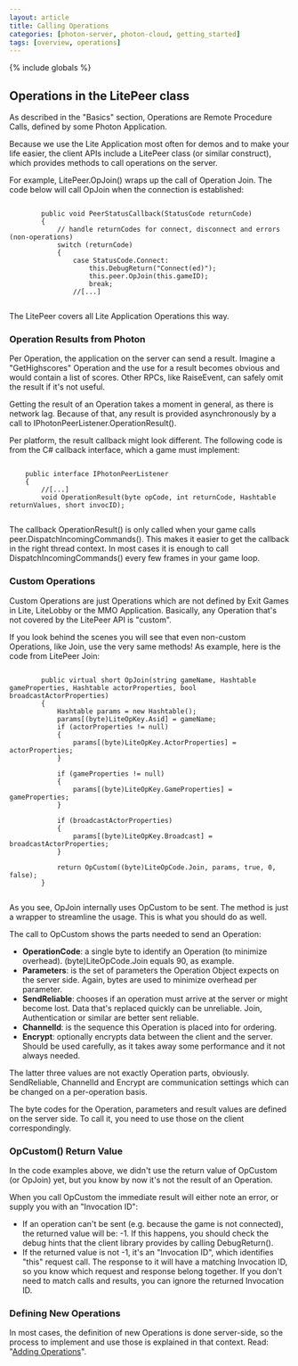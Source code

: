```yaml
---
layout: article
title: Calling Operations
categories: [photon-server, photon-cloud, getting_started]
tags: [overview, operations]
---
```

{% include globals %}

Operations in the LitePeer class
--------------------------------

As described in the "Basics" section, Operations are Remote Procedure
Calls, defined by some Photon Application.

Because we use the Lite Application most often for demos and to make
your life easier, the client APIs include a LitePeer class (or similar
construct), which provides methods to call operations on the server.

For example, LitePeer.OpJoin() wraps up the call of Operation Join. The
code below will call OpJoin when the connection is established:

~~~~ {.code}
    
        public void PeerStatusCallback(StatusCode returnCode)
        {
            // handle returnCodes for connect, disconnect and errors (non-operations)
            switch (returnCode)
            {
                case StatusCode.Connect:
                    this.DebugReturn("Connect(ed)");
                    this.peer.OpJoin(this.gameID);
                    break;
                //[...]
    
~~~~

The LitePeer covers all Lite Application Operations this way.

### Operation Results from Photon

Per Operation, the application on the server can send a result. Imagine
a "GetHighscores" Operation and the use for a result becomes obvious and
would contain a list of scores. Other RPCs, like RaiseEvent, can safely
omit the result if it's not useful.

Getting the result of an Operation takes a moment in general, as there
is network lag. Because of that, any result is provided asynchronously
by a call to IPhotonPeerListener.OperationResult().

Per platform, the result callback might look different. The following
code is from the C\# callback interface, which a game must implement:

~~~~ {.code}
    
    public interface IPhotonPeerListener
    {
        //[...]
        void OperationResult(byte opCode, int returnCode, Hashtable returnValues, short invocID);
    
~~~~

The callback OperationResult() is only called when your game calls
peer.DispatchIncomingCommands(). This makes it easier to get the
callback in the right thread context. In most cases it is enough to call
DispatchIncomingCommands() every few frames in your game loop.

### Custom Operations

Custom Operations are just Operations which are not defined by Exit
Games in Lite, LiteLobby or the MMO Application. Basically, any
Operation that's not covered by the LitePeer API is "custom".

If you look behind the scenes you will see that even non-custom
Operations, like Join, use the very same methods! As example, here is
the code from LitePeer Join:

~~~~ {.code}
    
        public virtual short OpJoin(string gameName, Hashtable gameProperties, Hashtable actorProperties, bool broadcastActorProperties)
        {
            Hashtable params = new Hashtable();
            params[(byte)LiteOpKey.Asid] = gameName;
            if (actorProperties != null)
            {
                params[(byte)LiteOpKey.ActorProperties] = actorProperties;
            }

            if (gameProperties != null)
            {
                params[(byte)LiteOpKey.GameProperties] = gameProperties;
            }

            if (broadcastActorProperties)
            {
                params[(byte)LiteOpKey.Broadcast] = broadcastActorProperties;
            }

            return OpCustom((byte)LiteOpCode.Join, params, true, 0, false);
        }
    
~~~~

As you see, OpJoin internally uses OpCustom to be sent. The method is
just a wrapper to streamline the usage. This is what you should do as
well.

The call to OpCustom shows the parts needed to send an Operation:

-   **OperationCode**: a single byte to identify an Operation (to
    minimize overhead). (byte)LiteOpCode.Join equals 90, as example.
-   **Parameters**: is the set of parameters the Operation Object
    expects on the server side. Again, bytes are used to minimize
    overhead per parameter.
-   **SendReliable**: chooses if an operation must arrive at the server
    or might become lost. Data that's replaced quickly can be
    unreliable. Join, Authentication or similar are better sent
    reliable.
-   **ChannelId**: is the sequence this Operation is placed into for
    ordering.
-   **Encrypt**: optionally encrypts data between the client and the
    server. Should be used carefully, as it takes away some performance
    and it not always needed.

The latter three values are not exactly Operation parts, obviously.
SendReliable, ChannelId and Encrypt are communication settings which can
be changed on a per-operation basis.

The byte codes for the Operation, parameters and result values are
defined on the server side. To call it, you need to use those on the
client correspondingly.

### OpCustom() Return Value

In the code examples above, we didn't use the return value of OpCustom
(or OpJoin) yet, but you know by now it's not the result of an
Operation.

When you call OpCustom the immediate result will either note an error,
or supply you with an "Invocation ID":

-   If an operation can't be sent (e.g. because the game is not
    connected), the returned value will be: -1. If this happens, you
    should check the debug hints that the client library provides by
    calling DebugReturn().
-   If the returned value is not -1, it's an "Invocation ID", which
    identifies "this" request call. The response to it will have a
    matching Invocation ID, so you know which request and response
    belong together. If you don't need to match calls and results, you
    can ignore the returned Invocation ID.

### Defining New Operations

In most cases, the definition of new Operations is done server-side, so
the process to implement and use those is explained in that context.
Read: "[Adding Operations](/adding_operations)".

